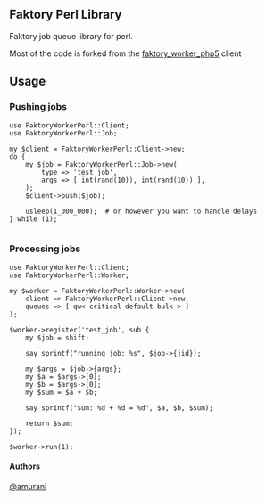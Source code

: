 ## Faktory Perl Library

Faktory job queue library for perl. 

Most of the code is forked from the [faktory_worker_php5](https://github.com/jcs224/faktory_worker_php5) client


## Usage

### Pushing jobs

```
use FaktoryWorkerPerl::Client;
use FaktoryWorkerPerl::Job;

my $client = FaktoryWorkerPerl::Client->new;
do {
    my $job = FaktoryWorkerPerl::Job->new(
        type => 'test_job',
        args => [ int(rand(10)), int(rand(10)) ],
    );
    $client->push($job);

    usleep(1_000_000);	# or however you want to handle delays
} while (1);


```

### Processing jobs

```
use FaktoryWorkerPerl::Client;
use FaktoryWorkerPerl::Worker;

my $worker = FaktoryWorkerPerl::Worker->new(
    client => FaktoryWorkerPerl::Client->new,
    queues => [ qw< critical default bulk > ]
);

$worker->register('test_job', sub {
    my $job = shift;

    say sprintf("running job: %s", $job->{jid});

    my $args = $job->{args};
    my $a = $args->[0];
    my $b = $args->[0];
    my $sum = $a + $b;

    say sprintf("sum: %d + %d = %d", $a, $b, $sum);

    return $sum;
});

$worker->run(1);

```


#### Authors
[@amurani](https://github.com/amurani)